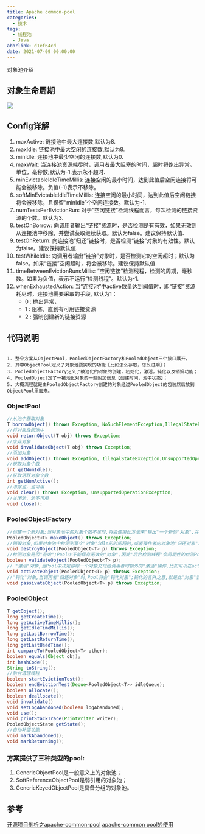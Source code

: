 ```yaml
---
title: Apache common-pool
categories:
  - 技术
tags:
  - 线程池
  - Java
abbrlink: d1ef64cd
date: 2021-07-09 00:00:00
---
```


对象池介绍

<!-- more -->

## 对象生命周期
![](https://gitee.com/lights8080/lights8080-oss/raw/master/2021/07/yVX1dI.jpg)

## Config详解
1. maxActive: 链接池中最大连接数,默认为8.
1. maxIdle: 链接池中最大空闲的连接数,默认为8.
1. minIdle: 连接池中最少空闲的连接数,默认为0.
1. maxWait: 当连接池资源耗尽时，调用者最大阻塞的时间，超时将跑出异常。单位，毫秒数;默认为-1.表示永不超时.
1. minEvictableIdleTimeMillis: 连接空闲的最小时间，达到此值后空闲连接将可能会被移除。负值(-1)表示不移除。
1. softMinEvictableIdleTimeMillis: 连接空闲的最小时间，达到此值后空闲链接将会被移除，且保留“minIdle”个空闲连接数。默认为-1.
1. numTestsPerEvictionRun: 对于“空闲链接”检测线程而言，每次检测的链接资源的个数。默认为3.
1. testOnBorrow: 向调用者输出“链接”资源时，是否检测是有有效，如果无效则从连接池中移除，并尝试获取继续获取。默认为false。建议保持默认值.
1. testOnReturn:  向连接池“归还”链接时，是否检测“链接”对象的有效性。默认为false。建议保持默认值.
1. testWhileIdle:  向调用者输出“链接”对象时，是否检测它的空闲超时；默认为false。如果“链接”空闲超时，将会被移除。建议保持默认值.
1. timeBetweenEvictionRunsMillis:  “空闲链接”检测线程，检测的周期，毫秒数。如果为负值，表示不运行“检测线程”。默认为-1.
1. whenExhaustedAction: 当“连接池”中active数量达到阀值时，即“链接”资源耗尽时，连接池需要采取的手段, 默认为1：
    * 0 : 抛出异常，
    * 1 : 阻塞，直到有可用链接资源
    * 2 : 强制创建新的链接资源


## 代码说明
<pre><code>
1. 整个方案从ObjectPool，PooledObjectFactory和PooledObject三个接口展开，
2. 其中ObjectPool定义了对象池要实现的功能【比如怎么存取，怎么过期】；
3. PooledObjectFactory定义了被池化的对象的创建，初始化，激活，钝化以及销毁功能；
4. PooledObject定了一被池化对象的一些附加信息【创建时间，池中状态】；
5. 大概流程就是由PooledObjectFactory创建的对象经过PooledObject的包装然后放到ObjectPool里面来。
</code></pre>

### ObjectPool
```java
//从池中获取对象
T borrowObject() throws Exception, NoSuchElementException,IllegalStateException;
//将对象放回池中
void returnObject(T obj) throws Exception;
//废弃对象
void invalidateObject(T obj) throws Exception;
//添加对象
void addObject() throws Exception, IllegalStateException,UnsupportedOperationException;
//获取对象个数
int getNumIdle();
//获取活跃对象个数
int getNumActive();
//清除池，池可用
void clear() throws Exception, UnsupportedOperationException;
//关闭池，池不可用
void close();
```

### PooledObjectFactory
```java
//创建一个新对象;当对象池中的对象个数不足时,将会使用此方法来"输出"一个新的"对象",并交付给对象池管理
PooledObject<T> makeObject() throws Exception;
//销毁对象,如果对象池中检测到某个"对象"idle的时间超时,或者操作者向对象池"归还对象"时检测到"对象"已经无效,那么此时将会导致"对象销毁";"销毁对象"的操作设计相差甚远,但是必须明确:当调用此方法时,"对象"的生命周期必须结束.如果object是线程,那么此时线程必须退出;如果object是socket操作,那么此时socket必须关闭;如果object是文件流操作,那么此时"数据flush"且正常关闭.
void destroyObject(PooledObject<T> p) throws Exception;
//检测对象是否"有效";Pool中不能保存无效的"对象",因此"后台检测线程"会周期性的检测Pool中"对象"的有效性,如果对象无效则会导致此对象从Pool中移除,并destroy;此外在调用者从Pool获取一个"对象"时,也会检测"对象"的有效性,确保不能讲"无效"的对象输出给调用者;当调用者使用完毕将"对象归还"到Pool时,仍然会检测对象的有效性.所谓有效性,就是此"对象"的状态是否符合预期,是否可以对调用者直接使用;如果对象是Socket,那么它的有效性就是socket的通道是否畅通/阻塞是否超时等.
boolean validateObject(PooledObject<T> p);
// "激活"对象,当Pool中决定移除一个对象交付给调用者时额外的"激活"操作,比如可以在activateObject方法中"重置"参数列表让调用者使用时感觉像一个"新创建"的对象一样;如果object是一个线程,可以在"激活"操作中重置"线程中断标记",或者让线程从阻塞中唤醒等;如果object是一个socket,那么可以在"激活操作"中刷新通道,或者对socket进行链接重建(假如socket意外关闭)等.
void activateObject(PooledObject<T> p) throws Exception;
//"钝化"对象,当调用者"归还对象"时,Pool将会"钝化对象";钝化的言外之意,就是此"对象"暂且需要"休息"一下.如果object是一个socket,那么可以passivateObject中清除buffer,将socket阻塞;如果object是一个线程,可以在"钝化"操作中将线程sleep或者将线程中的某个对象wait.需要注意的时,activateObject和passivateObject两个方法需要对应,避免死锁或者"对象"状态的混乱.
void passivateObject(PooledObject<T> p) throws Exception;
```

### PooledObject
```java
T getObject();
long getCreateTime();
long getActiveTimeMillis();
long getIdleTimeMillis();
long getLastBorrowTime();
long getLastReturnTime();
long getLastUsedTime();
int compareTo(PooledObject<T> other);
boolean equals(Object obj);
int hashCode();
String toString();
//后台清理线程
boolean startEvictionTest();
boolean endEvictionTest(Deque<PooledObject<T>> idleQueue);
boolean allocate();
boolean deallocate();
void invalidate()
void setLogAbandoned(boolean logAbandoned);
void use();
void printStackTrace(PrintWriter writer);
PooledObjectState getState();
//自动补偿功能
void markAbandoned();
void markReturning();
```

### 方案提供了三种类型的pool:
1. GenericObjectPool是一般意义上的对象池；
2. SoftReferenceObjectPool是弱引用的对象池；
3. GenericKeyedObjectPool是具备分组的对象池。

## 参考
[开源项目剖析之apache-common-pool](http://www.cnblogs.com/tommyli/p/3510095.html) 
[apache-common pool的使用](http://www.open-open.com/lib/view/open1415453575730.html) 
